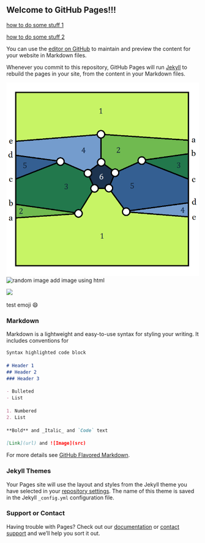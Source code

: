 ## Welcome to GitHub Pages!!!

[how to do some stuff 1](https://hackmd.io/ULKtdLi3S1qZo8xxLd8HKw?both)

[how to do some stuff 2](https://biodata-club.github.io/githubPagesTutorial/#rename-the-repo)

You can use the [editor on GitHub](https://github.com/mrJordan64/mrJordan64.github.io/edit/main/index.md) to maintain and preview the content for your website in Markdown files.

Whenever you commit to this repository, GitHub Pages will run [Jekyll](https://jekyllrb.com/) to rebuild the pages in your site, from the content in your Markdown files.

![uploaded image](images/Peterson_color.png)
![random image](https://cdn.pixabay.com/photo/2015/10/05/22/37/blank-profile-picture-973460_1280.png)
add image using html

<img src="https://cdn.pixabay.com/photo/2015/10/05/22/37/blank-profile-picture-973460_1280.png"
height="30">

test emoji :smile:

### Markdown

Markdown is a lightweight and easy-to-use syntax for styling your writing. It includes conventions for

```markdown
Syntax highlighted code block

# Header 1
## Header 2
### Header 3

- Bulleted
- List

1. Numbered
2. List

**Bold** and _Italic_ and `Code` text

[Link](url) and ![Image](src)
```

For more details see [GitHub Flavored Markdown](https://guides.github.com/features/mastering-markdown/).

### Jekyll Themes

Your Pages site will use the layout and styles from the Jekyll theme you have selected in your [repository settings](https://github.com/mrJordan64/mrJordan64.github.io/settings/pages). The name of this theme is saved in the Jekyll `_config.yml` configuration file.

### Support or Contact

Having trouble with Pages? Check out our [documentation](https://docs.github.com/categories/github-pages-basics/) or [contact support](https://support.github.com/contact) and we’ll help you sort it out.
